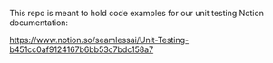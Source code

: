 This repo is meant to hold code examples for our unit testing Notion documentation:

https://www.notion.so/seamlessai/Unit-Testing-b451cc0af9124167b6bb53c7bdc158a7
